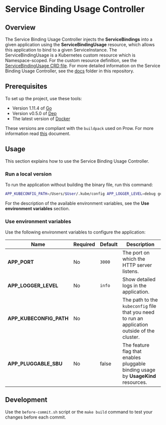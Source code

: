 # Service Binding Usage Controller

## Overview

The Service Binding Usage Controller injects the **ServiceBindings** into a given application using the **ServiceBindingUsage** resource, which allows this application to bind to a given ServiceInstance. The ServiceBindingUsage is a Kubernetes custom resource which is Namespace-scoped. For the custom resource definition, see the [ServiceBindingUsage CRD file](../../resources/cluster-essentials/templates/service-binding-usage.crd.yaml). For more detailed information on the Service Binding Usage Controller, see the [docs](./docs) folder in this repository.

## Prerequisites

To set up the project, use these tools:
* Version 1.11.4 of [Go](https://golang.org/dl/)
* Version v0.5.0 of [Dep](https://github.com/golang/dep)
* The latest version of [Docker](https://www.docker.com/)

These versions are compliant with the `buildpack` used on Prow. For more information read [this](https://github.com/kyma-project/test-infra/blob/master/prow/images/buildpack-golang/README.md) document.

## Usage

This section explains how to use the Service Binding Usage Controller.

### Run a local version
To run the application without building the binary file, run this command:

```bash
APP_KUBECONFIG_PATH=/Users/$User/.kube/config APP_LOGGER_LEVEL=debug go run cmd/controller/main.go
```

For the description of the available environment variables, see the **Use environment variables** section.

### Use environment variables
Use the following environment variables to configure the application:

| Name | Required | Default | Description |
|-----|---------|--------|------------|
| **APP_PORT** | No | `3000` | The port on which the HTTP server listens. |
| **APP_LOGGER_LEVEL** | No | `info` | Show detailed logs in the application. |
| **APP_KUBECONFIG_PATH** | No |  | The path to the `kubeconfig` file that you need to run an application outside of the cluster. |
| **APP_PLUGGABLE_SBU** | No | false | The feature flag that enables pluggable binding usage by **UsageKind** resources. 

## Development

Use the `before-commit.sh` script or the `make build` command to test your changes before each commit.

